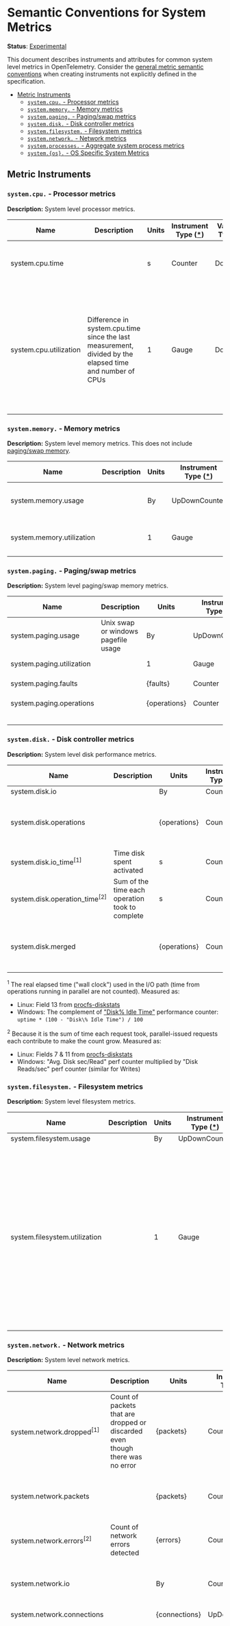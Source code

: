 <!--- Hugo front matter used to generate the website version of this page:
linkTitle: System
--->

# Semantic Conventions for System Metrics

**Status**: [Experimental](../../document-status.md)

This document describes instruments and attributes for common system level
metrics in OpenTelemetry. Consider the [general metric semantic
conventions](README.md#general-metric-semantic-conventions) when creating
instruments not explicitly defined in the specification.

<!-- Re-generate TOC with `markdown-toc --no-first-h1 -i` -->

<!-- toc -->

- [Metric Instruments](#metric-instruments)
  * [`system.cpu.` - Processor metrics](#systemcpu---processor-metrics)
  * [`system.memory.` - Memory metrics](#systemmemory---memory-metrics)
  * [`system.paging.` - Paging/swap metrics](#systempaging---pagingswap-metrics)
  * [`system.disk.` - Disk controller metrics](#systemdisk---disk-controller-metrics)
  * [`system.filesystem.` - Filesystem metrics](#systemfilesystem---filesystem-metrics)
  * [`system.network.` - Network metrics](#systemnetwork---network-metrics)
  * [`system.processes.` - Aggregate system process metrics](#systemprocesses---aggregate-system-process-metrics)
  * [`system.{os}.` - OS Specific System Metrics](#systemos---os-specific-system-metrics)

<!-- tocstop -->

## Metric Instruments

### `system.cpu.` - Processor metrics

**Description:** System level processor metrics.

| Name                   | Description                                                                                              | Units | Instrument Type ([*](README.md#instrument-types)) | Value Type | Attribute Key(s) | Attribute Values                    |
| ---------------------- | -------------------------------------------------------------------------------------------------------- | ----- | ------------------------------------------------- | ---------- | ---------------- | ----------------------------------- |
| system.cpu.time        |                                                                                                          | s     | Counter                                           | Double     | state            | idle, user, system, interrupt, etc. |
|                        |                                                                                                          |       |                                                   |            | cpu              | CPU number [0..n-1]                 |
| system.cpu.utilization | Difference in system.cpu.time since the last measurement, divided by the elapsed time and number of CPUs | 1     | Gauge                                             | Double     | state            | idle, user, system, interrupt, etc. |
|                        |                                                                                                          |       |                                                   |            | cpu              | CPU number (0..n)                   |

### `system.memory.` - Memory metrics

**Description:** System level memory metrics. This does not include [paging/swap
memory](#systempaging---pagingswap-metrics).

| Name                      | Description | Units | Instrument Type ([*](README.md#instrument-types)) | Value Type | Attribute Key | Attribute Values         |
| ------------------------- | ----------- | ----- | ------------------------------------------------- | ---------- | ------------- | ------------------------ |
| system.memory.usage       |             | By    | UpDownCounter                                     | Int64      | state         | used, free, cached, etc. |
| system.memory.utilization |             | 1     | Gauge                                             | Double     | state         | used, free, cached, etc. |

### `system.paging.` - Paging/swap metrics

**Description:** System level paging/swap memory metrics.

| Name                      | Description                         | Units        | Instrument Type ([*](README.md#instrument-types)) | Value Type | Attribute Key | Attribute Values |
|---------------------------|-------------------------------------|--------------|---------------------------------------------------|------------|---------------|------------------|
| system.paging.usage       | Unix swap or windows pagefile usage | By           | UpDownCounter                                     | Int64      | state         | used, free       |
| system.paging.utilization |                                     | 1            | Gauge                                             | Double     | state         | used, free       |
| system.paging.faults      |                                     | {faults}     | Counter                                           | Int64      | type          | major, minor     |
| system.paging.operations  |                                     | {operations} | Counter                                           | Int64      | type          | major, minor     |
|                           |                                     |              |                                                   |            | direction     | in, out          |

### `system.disk.` - Disk controller metrics

**Description:** System level disk performance metrics.

| Name                                       | Description                                     | Units        | Instrument Type ([*](README.md#instrument-types)) | Value Type | Attribute Key | Attribute Values |
|--------------------------------------------|-------------------------------------------------|--------------|---------------------------------------------------|------------|---------------|------------------|
| system.disk.io<!--notlink-->               |                                                 | By           | Counter                                           | Int64      | device        | (identifier)     |
|                                            |                                                 |              |                                                   |            | direction     | read, write      |
| system.disk.operations                     |                                                 | {operations} | Counter                                           | Int64      | device        | (identifier)     |
|                                            |                                                 |              |                                                   |            | direction     | read, write      |
| system.disk.io_time<sup>\[1\]</sup>        | Time disk spent activated                       | s            | Counter                                           | Double     | device        | (identifier)     |
| system.disk.operation_time<sup>\[2\]</sup> | Sum of the time each operation took to complete | s            | Counter                                           | Double     | device        | (identifier)     |
|                                            |                                                 |              |                                                   |            | direction     | read, write      |
| system.disk.merged                         |                                                 | {operations} | Counter                                           | Int64      | device        | (identifier)     |
|                                            |                                                 |              |                                                   |            | direction     | read, write      |

<sup>1</sup> The real elapsed time ("wall clock")
used in the I/O path (time from operations running in parallel are not
counted). Measured as:

- Linux: Field 13 from
[procfs-diskstats](https://www.kernel.org/doc/Documentation/ABI/testing/procfs-diskstats)
- Windows: The complement of ["Disk\% Idle
Time"](https://docs.microsoft.com/en-us/archive/blogs/askcore/windows-performance-monitor-disk-counters-explained#windows-performance-monitor-disk-counters-explained:~:text=%25%20Idle%20Time,Idle\)%20to%200%20(meaning%20always%20busy).)
performance counter: `uptime * (100 - "Disk\% Idle Time") / 100`

<sup>2</sup> Because it is the sum of time each
request took, parallel-issued requests each contribute to make the count
grow. Measured as:

- Linux: Fields 7 & 11 from
[procfs-diskstats](https://www.kernel.org/doc/Documentation/ABI/testing/procfs-diskstats)
- Windows: "Avg. Disk sec/Read" perf counter multiplied by "Disk Reads/sec"
perf counter (similar for Writes)

### `system.filesystem.` - Filesystem metrics

**Description:** System level filesystem metrics.

| Name                          | Description | Units | Instrument Type ([*](README.md#instrument-types)) | Value Type | Attribute Key | Attribute Values     |
| ----------------------------- | ----------- | ----- | ------------------------------------------------- | ---------- | ------------- | -------------------- |
| system.filesystem.usage       |             | By    | UpDownCounter                                     | Int64      | device        | (identifier)         |
|                               |             |       |                                                   |            | state         | used, free, reserved |
|                               |             |       |                                                   |            | type          | ext4, tmpfs, etc.    |
|                               |             |       |                                                   |            | mode          | rw, ro, etc.         |
|                               |             |       |                                                   |            | mountain      | (path)               |
| system.filesystem.utilization |             | 1     | Gauge                                             | Double     | device        | (identifier)         |
|                               |             |       |                                                   |            | state         | used, free, reserved |
|                               |             |       |                                                   |            | type          | ext4, tmpfs, etc.    |
|                               |             |       |                                                   |            | mode          | rw, ro, etc.         |
|                               |             |       |                                                   |            | mountpoint    | (path)               |

### `system.network.` - Network metrics

**Description:** System level network metrics.

| Name                                   | Description                                                                   | Units         | Instrument Type ([*](README.md#instrument-types)) | Value Type | Attribute Key | Attribute Values                                                                                                                                                                                            |
|----------------------------------------|-------------------------------------------------------------------------------|---------------|---------------------------------------------------|------------|---------------|-------------------------------------------------------------------------------------------------------------------------------------------------------------------------------------------------------------|
| system.network.dropped<sup>\[1\]</sup> | Count of packets that are dropped or discarded even though there was no error | {packets}     | Counter                                           | Int64      | device        | (identifier)                                                                                                                                                                                                |
|                                        |                                                                               |               |                                                   |            | direction     | transmit, receive                                                                                                                                                                                           |
| system.network.packets                 |                                                                               | {packets}     | Counter                                           | Int64      | device        | (identifier)                                                                                                                                                                                                |
|                                        |                                                                               |               |                                                   |            | direction     | transmit, receive                                                                                                                                                                                           |
| system.network.errors<sup>\[2\]</sup>  | Count of network errors detected                                              | {errors}      | Counter                                           | Int64      | device        | (identifier)                                                                                                                                                                                                |
|                                        |                                                                               |               |                                                   |            | direction     | transmit, receive                                                                                                                                                                                           |
| system<!--notlink-->.network.io        |                                                                               | By            | Counter                                           | Int64      | device        | (identifier)                                                                                                                                                                                                |
|                                        |                                                                               |               |                                                   |            | direction     | transmit, receive                                                                                                                                                                                           |
| system.network.connections             |                                                                               | {connections} | UpDownCounter                                     | Int64      | device        | (identifier)                                                                                                                                                                                                |
|                                        |                                                                               |               |                                                   |            | protocol      | tcp, udp, [etc.](https://en.wikipedia.org/wiki/Transport_layer#Protocols)                                                                                                                                   |
|                                        |                                                                               |               |                                                   |            | state         | If specified, SHOULD be one of: close, close_wait, closing, delete, established, fin_wait_1, fin_wait_2, last_ack, listen, syn_recv, syn_sent, time_wait. A stateless protocol MUST NOT set this attribute. |

<sup>1</sup> Measured as:

- Linux: the `drop` column in `/proc/dev/net`
([source](https://web.archive.org/web/20180321091318/http://www.onlamp.com/pub/a/linux/2000/11/16/LinuxAdmin.html)).
- Windows:
[`InDiscards`/`OutDiscards`](https://docs.microsoft.com/en-us/windows/win32/api/netioapi/ns-netioapi-mib_if_row2)
from
[`GetIfEntry2`](https://docs.microsoft.com/en-us/windows/win32/api/netioapi/nf-netioapi-getifentry2).

<sup>2</sup> Measured as:

- Linux: the `errs` column in `/proc/dev/net`
([source](https://web.archive.org/web/20180321091318/http://www.onlamp.com/pub/a/linux/2000/11/16/LinuxAdmin.html)).
- Windows:
[`InErrors`/`OutErrors`](https://docs.microsoft.com/en-us/windows/win32/api/netioapi/ns-netioapi-mib_if_row2)
from
[`GetIfEntry2`](https://docs.microsoft.com/en-us/windows/win32/api/netioapi/nf-netioapi-getifentry2).

### `system.processes.` - Aggregate system process metrics

**Description:** System level aggregate process metrics. For metrics at the
individual process level, see [process metrics](process-metrics.md).

| Name                     | Description                                               | Units       | Instrument Type ([*](README.md#instrument-types)) | Value Type | Attribute Key | Attribute Values                                                                               |
| ------------------------ | --------------------------------------------------------- | ----------- | ------------------------------------------------- | ---------- | ------------- | ---------------------------------------------------------------------------------------------- |
| system.processes.count   | Total number of processes in each state                   | {processes} | UpDownCounter                                     | Int64      | status        | running, sleeping, [etc.](https://man7.org/linux/man-pages/man1/ps.1.html#PROCESS_STATE_CODES) |
| system.processes.created | Total number of processes created over uptime of the host | {processes} | Counter                                           | Int64      | -             | -                                                                                              |

### `system.{os}.` - OS Specific System Metrics

Instrument names for system level metrics that have different and conflicting
meaning across multiple OSes should be prefixed with `system.{os}.` and
follow the hierarchies listed above for different entities like CPU, memory,
and network.

For example, [UNIX load
average](https://en.wikipedia.org/wiki/Load_(computing)) over a given
interval is not well standardized and its value across different UNIX like
OSes may vary despite being under similar load:

> Without getting into the vagaries of every Unix-like operating system in
existence, the load average more or less represents the average number of
processes that are in the running (using the CPU) or runnable (waiting for
the CPU) states. One notable exception exists: Linux includes processes in
uninterruptible sleep states, typically waiting for some I/O activity to
complete. This can markedly increase the load average on Linux systems.

([source of
quote](https://github.com/torvalds/linux/blob/e4cbce4d131753eca271d9d67f58c6377f27ad21/kernel/sched/loadavg.c#L11-L18),
[linux source
code](https://github.com/torvalds/linux/blob/e4cbce4d131753eca271d9d67f58c6377f27ad21/kernel/sched/loadavg.c#L11-L18))

An instrument for load average over 1 minute on Linux could be named
`system.linux.cpu.load_1m`, reusing the `cpu` name proposed above and having
an `{os}` prefix to split this metric across OSes.
